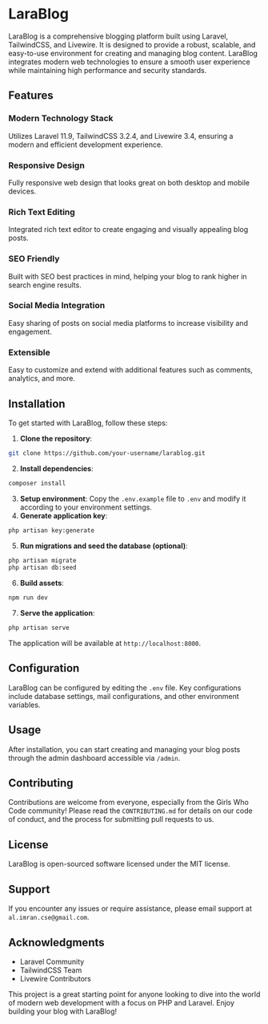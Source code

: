 LaraBlog
================

LaraBlog is a comprehensive blogging platform built using Laravel, TailwindCSS, and Livewire. It is designed to provide a robust, scalable, and easy-to-use environment for creating and managing blog content. LaraBlog integrates modern web technologies to ensure a smooth user experience while maintaining high performance and security standards.

Features
--------

### Modern Technology Stack

Utilizes Laravel 11.9, TailwindCSS 3.2.4, and Livewire 3.4, ensuring a modern and efficient development experience.

### Responsive Design

Fully responsive web design that looks great on both desktop and mobile devices.

### Rich Text Editing

Integrated rich text editor to create engaging and visually appealing blog posts.

### SEO Friendly

Built with SEO best practices in mind, helping your blog to rank higher in search engine results.

### Social Media Integration

Easy sharing of posts on social media platforms to increase visibility and engagement.

### Extensible

Easy to customize and extend with additional features such as comments, analytics, and more.

Installation
------------

To get started with LaraBlog, follow these steps:

1. **Clone the repository**:
```bash
git clone https://github.com/your-username/larablog.git
```
2. **Install dependencies**:
```bash
composer install
```
3. **Setup environment**:
Copy the `.env.example` file to `.env` and modify it according to your environment settings.
4. **Generate application key**:
```bash
php artisan key:generate
```
5. **Run migrations and seed the database (optional)**:
```bash
php artisan migrate
php artisan db:seed
```
6. **Build assets**:
```bash
npm run dev
```
7. **Serve the application**:
```bash
php artisan serve
```
The application will be available at `http://localhost:8000`.

Configuration
------------

LaraBlog can be configured by editing the `.env` file. Key configurations include database settings, mail configurations, and other environment variables.

Usage
-----

After installation, you can start creating and managing your blog posts through the admin dashboard accessible via `/admin`.

Contributing
------------

Contributions are welcome from everyone, especially from the Girls Who Code community! Please read the `CONTRIBUTING.md` for details on our code of conduct, and the process for submitting pull requests to us.

License
-------

LaraBlog is open-sourced software licensed under the MIT license.

Support
-------

If you encounter any issues or require assistance, please email support at `al.imran.cse@gmail.com`.

Acknowledgments
--------------

* Laravel Community
* TailwindCSS Team
* Livewire Contributors

This project is a great starting point for anyone looking to dive into the world of modern web development with a focus on PHP and Laravel. Enjoy building your blog with LaraBlog!
